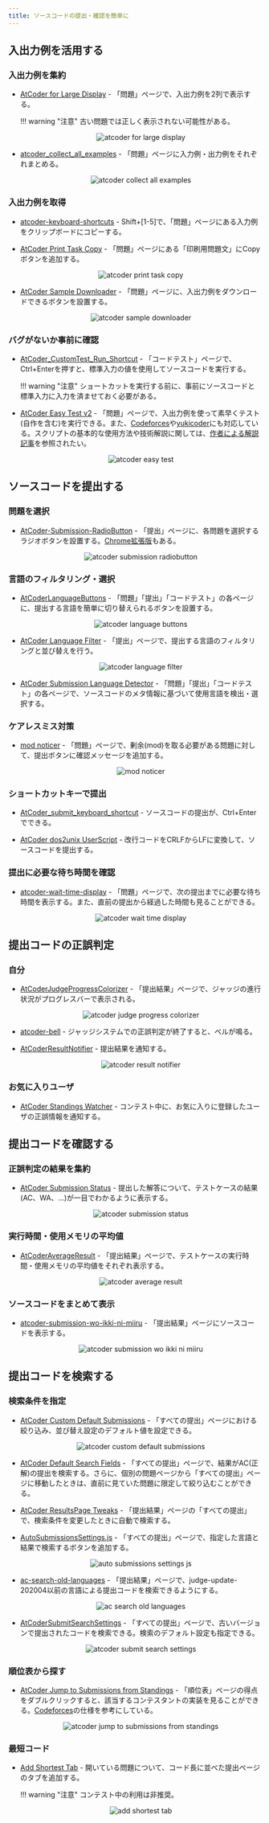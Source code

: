 ```yaml
---
title: ソースコードの提出・確認を簡単に
---
```


## 入出力例を活用する

### 入出力例を集約

- [AtCoder for Large Display](https://greasyfork.org/ja/scripts/439100-atcoder-for-large-display) - 「問題」ページで、入出力例を2列で表示する。

    !!! warning "注意"
        古い問題では正しく表示されない可能性がある。

    <div align="center">
      <img loading = "lazy" src="../../images/userscript/atcoder_for_large_display.png" alt="atcoder for large display">
    </div>

- [atcoder_collect_all_examples](https://greasyfork.org/ja/scripts/387240-atcoder-collect-all-examples) - 「問題」ページに入力例・出力例をそれぞれまとめる。

    <div align="center">
      <img loading = "lazy" src="../../images/userscript/atcoder_collect_all_examples.png" alt="atcoder collect all examples">
    </div>

### 入出力例を取得

- [atcoder-keyboard-shortcuts](https://greasyfork.org/ja/scripts/397575-atcoder-keyboard-shortcuts) - Shift+[1-5]で、「問題」ページにある入力例をクリップボードにコピーする。

- [AtCoder Print Task Copy](https://greasyfork.org/ja/scripts/394999-atcoder-print-task-copy) - 「問題」ページにある「印刷用問題文」にCopyボタンを追加する。

    <div align="center">
      <img loading = "lazy" src="../../images/userscript/atcoder_print_task_copy.png" alt="atcoder print task copy">
    </div>

- [AtCoder Sample Downloader](https://greasyfork.org/ja/scripts/425977-atcoder-sample-downloader) - 「問題」ページに、入出力例をダウンロードできるボタンを設置する。

    <div align="center">
      <img loading = "lazy" src="../../images/userscript/atcoder_sample_downloader.png" alt="atcoder sample downloader">
    </div>

### バグがないか事前に確認

- [AtCoder_CustomTest_Run_Shortcut](https://greasyfork.org/ja/scripts/418633-atcoder-customtest-run-shortcut) - 「コードテスト」ページで、Ctrl+Enterを押すと、標準入力の値を使用してソースコードを実行する。

    !!! warning "注意"
        ショートカットを実行する前に、事前にソースコードと標準入力に入力を済ませておく必要がある。

- [AtCoder Easy Test v2](https://greasyfork.org/ja/scripts/433152-atcoder-easy-test-v2) - 「問題」ページで、入出力例を使って素早くテスト(自作を含む)を実行できる。また、[Codeforces](https://codeforces.com/)や[yukicoder](https://yukicoder.me/)にも対応している。スクリプトの基本的な使用方法や技術解説に関しては、[作者による解説記事](https://qiita.com/magurofly/items/4b60dc02283e70230f71)を参照されたい。

    <div align="center">
      <img loading = "lazy" src="../../images/userscript/atcoder_easy_test.png" alt="atcoder easy test">
    </div>

## ソースコードを提出する

### 問題を選択

- [AtCoder-Submission-RadioButton](https://greasyfork.org/ja/scripts/390828-atcoder-submission-radiobutton) - 「提出」ページに、各問題を選択するラジオボタンを設置する。[Chrome拡張版](https://chrome.google.com/webstore/detail/atcoder-submission-radiob/hkehpabdllmdfmflgjofmgcdbmjafcdd?hl=ja&gl=UA)もある。

    <div align="center">
      <img loading = "lazy" src="../../images/userscript/atcoder_submission_radiobutton.png" alt="atcoder submission radiobutton">
    </div>

### 言語のフィルタリング・選択

- [AtCoderLanguageButtons](https://greasyfork.org/ja/scripts/421663-atcoderlanguagebuttons) - 「問題」「提出」「コードテスト」の各ページに、提出する言語を簡単に切り替えられるボタンを設置する。

    <div align="center">
      <img loading = "lazy" src="../../images/userscript/atcoder_language_buttons.png" alt="atcoder language buttons">
    </div>

- [AtCoder Language Filter](https://greasyfork.org/ja/scripts/398148-atcoder-language-filter) - 「提出」ページで、提出する言語のフィルタリングと並び替えを行う。

    <div align="center">
      <img loading = "lazy" src="../../images/userscript/atcoder_language_filter.png" alt="atcoder language filter">
    </div>

- [AtCoder Submission Language Detector](https://greasyfork.org/ja/scripts/448492-atcoder-submission-language-detector) - 「問題」「提出」「コードテスト」の各ページで、ソースコードのメタ情報に基づいて使用言語を検出・選択する。

### ケアレスミス対策

- [mod noticer](https://greasyfork.org/ja/scripts/429808-mod-noticer) - 「問題」ページで、剰余(mod)を取る必要がある問題に対して、提出ボタンに確認メッセージを追加する。

    <div align="center">
      <img loading = "lazy" src="../../images/userscript/mod_noticer.png" alt="mod noticer">
    </div>

### ショートカットキーで提出

- [AtCoder_submit_keyboard_shortcut](https://greasyfork.org/ja/scripts/378760-atcoder-submit-keyboard-shortcut) - ソースコードの提出が、Ctrl+Enterでできる。

- [AtCoder dos2unix UserScript](https://greasyfork.org/ja/scripts/372122-atcoder-dos2unix-userscript) - 改行コードをCRLFからLFに変換して、ソースコードを提出する。

### 提出に必要な待ち時間を確認

- [atcoder-wait-time-display](https://greasyfork.org/ja/scripts/430509-atcoder-wait-time-display) - 「問題」ページで、次の提出までに必要な待ち時間を表示する。また、直前の提出から経過した時間も見ることができる。

    <div align="center">
      <img loading = "lazy" src="../../images/userscript/atcoder_wait_time_display.png" alt="atcoder wait time display">
    </div>

## 提出コードの正誤判定

### 自分

- [AtCoderJudgeProgressColorizer](https://greasyfork.org/ja/scripts/430903-atcoderjudgeprogresscolorizer) - 「提出結果」ページで、ジャッジの進行状況がプログレスバーで表示される。

    <div align="center">
      <img loading = "lazy" src="../../images/userscript/atcoder_judge_progress_colorizer.png" alt="atcoder judge progress colorizer">
    </div>

- [atcoder-bell](https://greasyfork.org/ja/scripts/377923-atcoder-bell) - ジャッジシステムでの正誤判定が終了すると、ベルが鳴る。

- [AtCoderResultNotifier](https://greasyfork.org/ja/scripts/371225-atcoderresultnotifier) - 提出結果を通知する。

    <div align="center">
      <img loading = "lazy" src="../../images/userscript/atcoder_result_notifier.gif" alt="atcoder result notifier">
    </div>

### お気に入りユーザ

- [AtCoder Standings Watcher](https://greasyfork.org/ja/scripts/428862-atcoder-standings-watcher) - コンテスト中に、お気に入りに登録したユーザの正誤情報を通知する。

## 提出コードを確認する

### 正誤判定の結果を集約

- [AtCoder Submission Status](https://greasyfork.org/ja/scripts/383817-atcoder-submission-status) - 提出した解答について、テストケースの結果(AC、WA、…)が一目でわかるように表示する。

    <div align="center">
      <img loading = "lazy" src="../../images/userscript/atcoder_submission_status.png" alt="atcoder submission status">
    </div>

### 実行時間・使用メモリの平均値

- [AtCoderAverageResult](https://greasyfork.org/ja/scripts/429155-atcoderaverageresult) - 「提出結果」ページで、テストケースの実行時間・使用メモリの平均値をそれぞれ表示する。

    <div align="center">
      <img loading = "lazy" src="../../images/userscript/atcoder_average_result.png" alt="atcoder average result">
    </div>

### ソースコードをまとめて表示

- [atcoder-submission-wo-ikki-ni-miiru](https://greasyfork.org/ja/scripts/403062-atcoder-submission-wo-ikki-ni-miiru) - 「提出結果」ページにソースコードを表示する。

    <div align="center">
      <img loading = "lazy" src="../../images/userscript/atcoder_submission_wo_ikki_ni_miiru.png" alt="atcoder submission wo ikki ni miiru">
    </div>

## 提出コードを検索する

### 検索条件を指定

- [AtCoder Custom Default Submissions](https://greasyfork.org/ja/scripts/393705-atcoder-custom-default-submissions) - 「すべての提出」ページにおける絞り込み、並び替え設定のデフォルト値を設定できる。

    <div align="center">
      <img loading = "lazy" src="../../images/userscript/atcoder_custom_default_submissions.jpg" alt="atcoder custom default submissions">
    </div>

- [AtCoder Default Search Fields](https://greasyfork.org/ja/scripts/445634-atcoder-default-search-fields) - 「すべての提出」ページで、結果がAC(正解)の提出を検索する。さらに、個別の問題ページから「すべての提出」ページに移動したときは、直前に見ていた問題に限定して絞り込むことができる。

- [AtCoder ResultsPage Tweaks](https://greasyfork.org/ja/scripts/424079-atcoder-resultspage-tweaks) - 「提出結果」ページの「すべての提出」で、検索条件を変更したときに自動で検索する。

- [AutoSubmissionsSettings.js](https://greasyfork.org/ja/scripts/390514-autosubmissionssettings-js) - 「すべての提出」ページで、指定した言語と結果で検索するボタンを追加する。

    <div align="center">
      <img loading = "lazy" src="../../images/userscript/auto_submissions_settings_js.png" alt="auto submissions settings js">
    </div>

- [ac-search-old-languages](https://greasyfork.org/ja/scripts/405745-ac-search-old-languages) - 「提出結果」ページで、judge-update-202004以前の言語による提出コードを検索できるようにする。

    <div align="center">
      <img loading = "lazy" src="../../images/userscript/ac_search_old_languages.png" alt="ac search old languages">
    </div>

- [AtCoderSubmitSearchSettings](https://greasyfork.org/ja/scripts/390424-atcodersubmitsearchsettings) - 「すべての提出」ページで、古いバージョンで提出されたコードを検索できる。検索のデフォルト設定も指定できる。

    <div align="center">
      <img loading = "lazy" src="../../images/userscript/atcoder_submit_search_settings.png" alt="atcoder submit search settings">
    </div>

### 順位表から探す

- [AtCoder Jump to Submissions from Standings](https://greasyfork.org/ja/scripts/397528-atcoder-jump-to-submissions-from-standings) - 「順位表」ページの得点をダブルクリックすると、該当するコンテスタントの実装を見ることができる。[Codeforces](https://codeforces.com/)の仕様を参考にしている。

    <div align="center">
      <img loading = "lazy" src="../../images/userscript/atcoder_jump_to_submissions_from_standings.gif" alt="atcoder jump to submissions from standings">
    </div>

### 最短コード

- [Add Shortest Tab](https://greasyfork.org/ja/scripts/391692-add-shortest-tab) - 開いている問題について、コード長に並べた提出ページのタブを追加する。

    !!! warning "注意"
        コンテスト中の利用は非推奨。

    <div align="center">
      <img loading = "lazy" src="../../images/userscript/add_shortest_tab.jpeg" alt="add shortest tab">
    </div>
